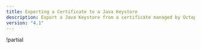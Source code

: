 ```yaml
---
title: Exporting a Certificate to a Java Keystore
description: Export a Java Keystore from a certificate managed by Octopus.
version: "4.1"
---
```


!partial <java-keystore-export>

